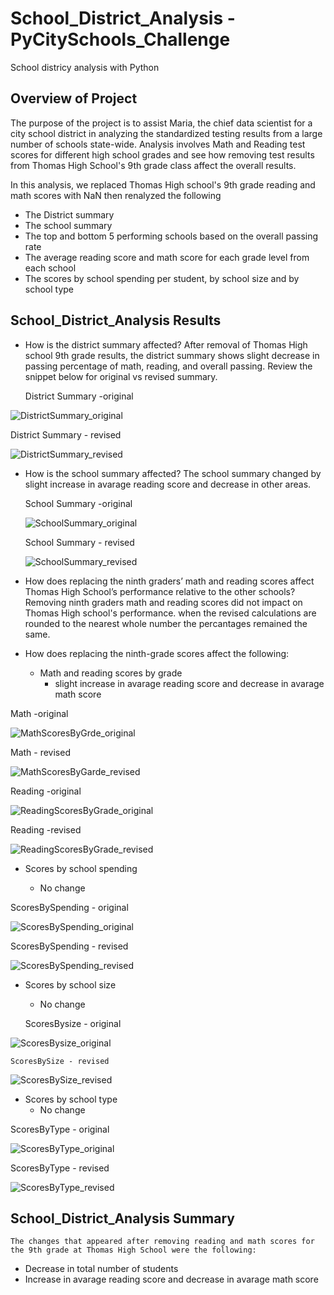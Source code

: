 # School_District_Analysis - PyCitySchools_Challenge
School districy analysis with Python

## Overview of Project
The purpose of the project is to assist Maria, the chief data scientist for a city school district in analyzing the standardized testing results from a large number of schools state-wide. Analysis involves Math and Reading test scores for different high school grades and see how removing test results from Thomas High School's 9th grade class affect the overall results.

In this analysis, we replaced Thomas High school's 9th grade reading and math scores with NaN then renalyzed the following
  * The District summary
  * The school summary
  * The top and bottom 5 performing schools based on the overall passing rate
  * The average reading score and math score for each grade level from each school
  * The scores by school spending per student, by school size and by school type

 ## School_District_Analysis Results
 
 * How is the district summary affected?
    After removal of Thomas High school 9th grade results, the district summary shows slight decrease in passing percentage of math, reading, and overall passing. Review the snippet below for original vs revised summary.
    
   District Summary -original
   
  ![DistrictSummary_original](https://user-images.githubusercontent.com/76926148/188770652-86128638-27e9-4289-b5e2-e6671186f9d2.PNG)
  
  District Summary - revised
  
  ![DistrictSummary_revised](https://user-images.githubusercontent.com/76926148/188770704-79a760f4-b1e0-434c-b461-96a491373243.PNG)


 * How is the school summary affected?
     The school summary changed by slight increase in avarage reading score and decrease in other areas.
     
     School Summary -original
     
    ![SchoolSummary_original](https://user-images.githubusercontent.com/76926148/188770743-bd4b6e7f-4c3e-48a4-9bd5-c68d21dd9382.PNG)
    
    School Summary - revised
    
    ![SchoolSummary_revised](https://user-images.githubusercontent.com/76926148/188770767-e068a585-8d08-4fdd-9809-6d29d9fa2ef5.PNG)

 * How does replacing the ninth graders’ math and reading scores affect Thomas High School’s performance relative to the other schools?
    Removing ninth graders math and reading scores did not impact on Thomas High school's performance. when the revised calculations are rounded to the nearest whole number the percantages remained  the same.

 * How does replacing the ninth-grade scores affect the following:

    * Math and reading scores by grade
      - slight increase in avarage reading score and decrease in avarage math score

 Math -original
 
![MathScoresByGrde_original](https://user-images.githubusercontent.com/76926148/188770846-5e832288-28e0-41e9-b68d-1bf4c70d7bef.PNG)

 Math - revised
 
![MathScoresByGarde_revised](https://user-images.githubusercontent.com/76926148/188770854-97854178-0565-48bd-8bb9-ab27d86bd398.PNG)

 Reading -original


![ReadingScoresByGrade_original](https://user-images.githubusercontent.com/76926148/188770890-35702a6c-e57f-40a5-86a7-9d73b930cf99.PNG)

Reading -revised

![ReadingScoresByGrade_revised](https://user-images.githubusercontent.com/76926148/188770894-8bf98f67-573c-4c5b-bf4b-c18ed5b87484.PNG)


 * Scores by school spending
 
      - No change
      
  ScoresBySpending - original  
  
 ![ScoresBySpending_original](https://user-images.githubusercontent.com/76926148/188771210-f0cbfa5f-b1fc-4bc5-b6a2-e4b9e747017d.PNG)
 
  ScoresBySpending - revised
  
 ![ScoresBySpending_revised](https://user-images.githubusercontent.com/76926148/188771223-77dd6cbe-d87d-4f3a-9a9e-45286cbd5bd7.PNG)

      
 * Scores by school size
    
      - No change
      
     ScoresBysize - original
     
  ![ScoresBysize_original](https://user-images.githubusercontent.com/76926148/188771279-0e9e731f-5017-4c46-a7cb-01dbf3132c7f.PNG)

    ScoresBySize - revised
    
  ![ScoresBySize_revised](https://user-images.githubusercontent.com/76926148/188771289-73d0a324-b19a-411f-9cfa-a411c3edbe3b.PNG)

      
  * Scores by school type
      - No change
      
ScoresByType - original

![ScoresByType_original](https://user-images.githubusercontent.com/76926148/188771309-8acdb9d3-7906-4f71-8058-337a1d51cb78.PNG)

ScoresByType - revised

![ScoresByType_revised](https://user-images.githubusercontent.com/76926148/188771317-f96d742a-3976-4183-b583-bdfb7c310d40.PNG)


 ## School_District_Analysis Summary
 
    The changes that appeared after removing reading and math scores for the 9th grade at Thomas High School were the following:
  * Decrease in total number of students
  * Increase in avarage reading score and decrease in avarage math score
  
